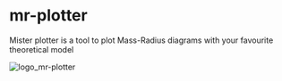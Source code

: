 # mr-plotter
Mister plotter is a tool to plot Mass-Radius diagrams with your favourite theoretical model

![logo_mr-plotter](https://github.com/castro-gzlz/mr-plotter/assets/132309889/6ee7dbb3-4d5c-4f8c-b4fe-9d69131f66fd)



